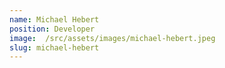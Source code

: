 ```yaml
---
name: Michael Hebert
position: Developer
image:  /src/assets/images/michael-hebert.jpeg
slug: michael-hebert
---
```

